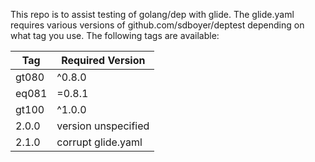 This repo is to assist testing of golang/dep with glide. The glide.yaml requires various versions of github.com/sdboyer/deptest depending on what tag you use. The following tags are available:

| Tag | Required Version |
| --- | --- |
| gt080 | ^0.8.0 |
| eq081 | =0.8.1 |
| gt100 | ^1.0.0 |
| 2.0.0 | version unspecified |
| 2.1.0 | corrupt glide.yaml |
